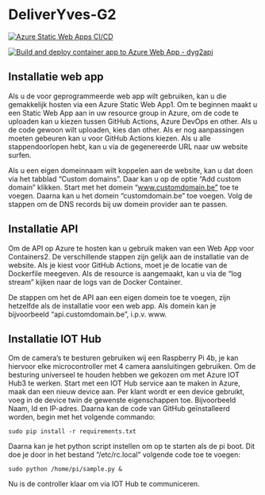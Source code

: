 # DeliverYves-G2
[![Azure Static Web Apps CI/CD](https://github.com/ClarysseArthur/DeliverYves-G2/actions/workflows/azure-static-web-apps-blue-wave-09ce3da03.yml/badge.svg?branch=Main)](https://github.com/ClarysseArthur/DeliverYves-G2/actions/workflows/azure-static-web-apps-blue-wave-09ce3da03.yml)

[![Build and deploy container app to Azure Web App - dyg2api](https://github.com/ClarysseArthur/DeliverYves-G2/actions/workflows/Main_dyg2api.yml/badge.svg)](https://github.com/ClarysseArthur/DeliverYves-G2/actions/workflows/Main_dyg2api.yml)

## Installatie web app

Als u de voor geprogrammeerde web app wilt gebruiken, kan u die gemakkelijk hosten via een Azure Static Web App1. Om te beginnen maakt u een Static Web App aan in uw resource group in Azure, om de code te uploaden kan u kiezen tussen GitHub Actions, Azure DevOps en other. Als u de code gewoon wilt uploaden, kies dan other. Als er nog aanpassingen moeten gebeuren kan u voor GitHub Actions kiezen. Als u alle stappendoorlopen hebt, kan u via de gegenereerde URL naar uw website surfen.

Als u een eigen domeinnaam wilt koppelen aan de website, kan u dat doen via het tabblad “Custom domains”. Daar kan u op de optie “Add custom domain” klikken. Start met het domein “www.customdomain.be” toe te voegen. Daarna kan u het domein “customdomain.be” toe voegen. Volg de stappen om de DNS records bij uw domein provider aan te passen.

## Installatie API

Om de API op Azure te hosten kan u gebruik maken van een Web App voor Containers2. De verschillende stappen zijn gelijk aan de installatie van de website. Als je kiest voor GitHub Actions, moet je de locatie van de Dockerfile meegeven. Als de resource is aangemaakt, kan u via de “log stream” kijken naar de logs van de Docker Container.

De stappen om het de API aan een eigen domein toe te voegen, zijn hetzelfde als de installatie voor een web app. Als domein kan je bijvoorbeeld “api.customdomain.be”, i.p.v. www.

## Installatie IOT Hub

Om de camera’s te besturen gebruiken wij een Raspberry Pi 4b, je kan hiervoor elke microcontroller met 4 camera aansluitingen gebruiken. Om de besturing universeel te houden hebben we gekozen om met Azure IOT Hub3 te werken.
Start met een IOT Hub service aan te maken in Azure, maak dan een nieuw device aan. Per klant wordt er een device gebruikt, voeg in de device twin de gewenste eigenschappen toe. Bijvoorbeeld Naam, Id en IP-adres. Daarna kan de code van GitHub geïnstalleerd worden, begin met het volgende commando:

`sudo pip install -r requirements.txt`

Daarna kan je het python script instellen om op te starten als de pi boot. Dit doe je door in het bestand “/etc/rc.local” volgende code toe te voegen:

`sudo python /home/pi/sample.py &`

Nu is de controller klaar om via IOT Hub te communiceren.